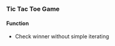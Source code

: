 <h3> Tic Tac Toe Game </h3>
<h4> Function </h4>
<ul>
  <li> Check winner without simple iterating </li>
</ul>
